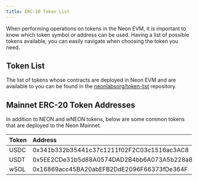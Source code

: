 ```yaml
---
title: ERC-20 Token List
---
```


When performing operations on tokens in the Neon EVM, it is important to know which token symbol or address can be used. Having a list of possible tokens available, you can easily navigate when choosing the token you need.


## Token List
The list of tokens whose contracts are deployed in Neon EVM and are available to you can be found in the [neonlabsorg/token-list](https://github.com/neonlabsorg/token-list/) repository.

## Mainnet ERC-20 Token Addresses

In addition to NEON and wNEON tokens, below are some common tokens that are deployed to the Neon Mainnet.

|Token|Address                                   |
|-----|:-----------------------------------------|
|USDC |0x341b332b35441c37c1211f02F2C03c1516ac3AC8|
|USDT |0x5EE2CDe31b5d88A0574DAD2B4bb6A073A5b228a8|
|wSOL |0x16869acc45BA20abEFB2DdE2096F66373fDe364F|
